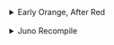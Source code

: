 <details>
<summary>Early Orange, After Red</summary>

<ui>
<li><a href="early_orange_after_red/ヒクイドリ">ヒクイドリ</a></li>
<li><a href="early_orange_after_red/abelia">abelia</a></li>
</ui>
</details>
<br />
<details>
<summary>Juno Recompile</summary>

<ui>
<li><a href="juno_recompile/制服とカーテンコール">制服とカーテンコール</a></li>
</ui>
</details>
